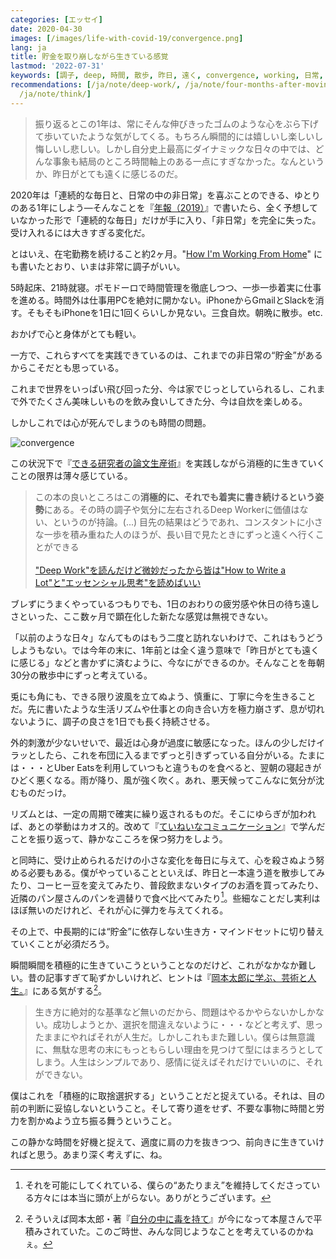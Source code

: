 ```yaml
---
categories: [エッセイ]
date: 2020-04-30
images: [/images/life-with-covid-19/convergence.png]
lang: ja
title: 貯金を取り崩しながら生きている感覚
lastmod: '2022-07-31'
keywords: [調子, deep, 時間, 散歩, 昨日, 遠く, convergence, working, 日常, 自炊]
recommendations: [/ja/note/deep-work/, /ja/note/four-months-after-moving-to-canada/,
  /ja/note/think/]
---
```


> 振り返るとこの1年は、常にそんな伸びきったゴムのような心をぶら下げて歩いていたような気がしてくる。もちろん瞬間的には嬉しいし楽しいし悔しいし悲しい。しかし自分史上最高にダイナミックな日々の中では、どんな事象も結局のところ時間軸上のある一点にすぎなかった。なんというか、昨日がとても遠くに感じるのだ。 

2020年は「連続的な毎日と、日常の中の非日常」を喜ぶことのできる、ゆとりのある1年にしよう&mdash;そんなことを『[年報（2019）](http://takuti.hatenablog.com/entry/2019/12/18/203809)』で書いたら、全く予想していなかった形で「連続的な毎日」だけが手に入り、「非日常」を完全に失った。受け入れるには大きすぎる変化だ。

とはいえ、在宅勤務を続けること約2ヶ月。"[How I'm Working From Home](/note/working-from-home-202004/)" にも書いたとおり、いまは非常に調子がいい。

5時起床、21時就寝。ポモドーロで時間管理を徹底しつつ、一歩一歩着実に仕事を進める。時間外は仕事用PCを絶対に開かない。iPhoneからGmailとSlackを消す。そもそもiPhoneを1日に1回くらいしか見ない。三食自炊。朝晩に散歩。etc.

おかげで心と身体がとても軽い。

一方で、これらすべてを実践できているのは、これまでの非日常の“貯金”があるからこそだとも思っている。

これまで世界をいっぱい飛び回った分、今は家でじっとしていられるし、これまで外でたくさん美味しいものを飲み食いしてきた分、今は自炊を楽しめる。

しかしこれでは心が死んでしまうのも時間の問題。

![convergence](/images/life-with-covid-19/convergence.png)

この状況下で『[できる研究者の論文生産術](https://www.amazon.co.jp/%E3%81%A7%E3%81%8D%E3%82%8B%E7%A0%94%E7%A9%B6%E8%80%85%E3%81%AE%E8%AB%96%E6%96%87%E7%94%9F%E7%94%A3%E8%A1%93-%E3%81%A9%E3%81%86%E3%81%99%E3%82%8C%E3%81%B0%E3%80%8C%E3%81%9F%E3%81%8F%E3%81%95%E3%82%93%E3%80%8D%E6%9B%B8%E3%81%91%E3%82%8B%E3%81%AE%E3%81%8B-KS%E7%A7%91%E5%AD%A6%E4%B8%80%E8%88%AC%E6%9B%B8-%E3%83%9D%E3%83%BC%E3%83%AB-J%E3%83%BB%E3%82%B7%E3%83%AB%E3%83%B4%E3%82%A3%E3%82%A2/dp/4061531530)』を実践しながら消極的に生きていくことの限界は薄々感じている。

> この本の良いところはこの**消極的に、それでも着実に書き続けるという姿勢**にある。その時の調子や気分に左右されるDeep Workerに価値はない、というのが持論。(...) 目先の結果はどうであれ、コンスタントに小さな一歩を積み重ねた人のほうが、長い目で見たときにずっと遠くへ行くことができる
> <br /><br />
> ["Deep Work"を読んだけど微妙だったから皆は"How to Write a Lot"と"エッセンシャル思考"を読めばいい](/ja/note/deep-work/)

ブレずにうまくやっているつもりでも、1日のおわりの疲労感や休日の待ち遠しさといった、ここ数ヶ月で顕在化した新たな感覚は無視できない。

「以前のような日々」なんてものはもう二度と訪れないわけで、これはもうどうしようもない。では今年の末に、1年前とは全く違う意味で「昨日がとても遠くに感じる」などと書かずに済むように、今なにができるのか。そんなことを毎朝30分の散歩中にずっと考えている。

兎にも角にも、できる限り波風を立てぬよう、慎重に、丁寧に今を生きることだ。先に書いたような生活リズムや仕事との向き合い方を極力崩さず、息が切れないように、調子の良さを1日でも長く持続させる。

外的刺激が少ないせいで、最近は心身が過度に敏感になった。ほんの少しだけイラッとしたら、これを布団に入るまでずっと引きずっている自分がいる。たまには・・・とUber Eatsを利用していつもと違うものを食べると、翌朝の寝起きがひどく悪くなる。雨が降り、風が強く吹く。あれ、悪天候ってこんなに気分が沈むものだっけ。

リズムとは、一定の周期で確実に繰り返されるものだ。そこにゆらぎが加われば、あとの挙動はカオス的。改めて『[ていねいなコミュニケーション](/ja/note/getting-out-of-the-box/)』で学んだことを振り返って、静かなこころを保つ努力をしよう。

と同時に、受け止められるだけの小さな変化を毎日に与えて、心を殺さぬよう努める必要もある。僕がやっていることといえば、昨日と一本違う道を散歩してみたり、コーヒー豆を変えてみたり、普段飲まないタイプのお酒を買ってみたり、近隣のパン屋さんのパンを週替りで食べ比べてみたり[^1]。些細なことだし実利はほぼ無いのだけれど、それが心に弾力を与えてくれる。

その上で、中長期的には“貯金”に依存しない生き方・マインドセットに切り替えていくことが必須だろう。

瞬間瞬間を積極的に生きていこうということなのだけど、これがなかなか難しい。昔の記事すぎて恥ずかしいけれど、ヒントは『[岡本太郎に学ぶ、芸術と人生。](/ja/note/todays-art-taro/)』にある気がする[^2]。

> 生き方に絶対的な基準など無いのだから、問題はやるかやらないかしかない。成功しようとか、選択を間違えないように・・・などと考えず、思ったままにやればそれが人生だ。しかしこれもまた難しい。僕らは無意識に、無駄な思考の末にもっともらしい理由を見つけて型にはまろうとしてしまう。人生はシンプルであり、感情に従えばそれだけでいいのに、それができない。

僕はこれを「積極的に取捨選択する」ということだと捉えている。それは、目の前の判断に妥協しないということ。そして寄り道をせず、不要な事物に時間と労力を割かぬよう立ち振る舞うということ。

この静かな時間を好機と捉えて、適度に肩の力を抜きつつ、前向きに生きていければと思う。あまり深く考えずに、ね。

[^1]: それを可能にしてくれている、僕らの“あたりまえ”を維持してくださっている方々には本当に頭が上がらない。ありがとうございます。
[^2]: そういえば岡本太郎・著『[自分の中に毒を持て](https://amzn.to/3f0bWNQ)』が今になって本屋さんで平積みされていた。このご時世、みんな同じようなことを考えているのかねぇ。